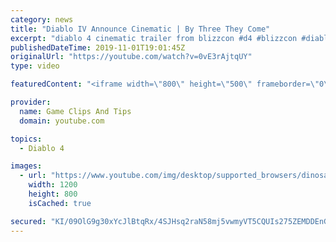 ```yaml
---
category: news
title: "Diablo IV Announce Cinematic | By Three They Come"
excerpt: "diablo 4 cinematic trailer from blizzcon #d4 #blizzcon #diablo."
publishedDateTime: 2019-11-01T19:01:45Z
originalUrl: "https://youtube.com/watch?v=0vE3rAjtqUY"
type: video

featuredContent: "<iframe width=\"800\" height=\"500\" frameborder=\"0\" src=\"https://www.youtube.com/embed/0vE3rAjtqUY\" allow=\"accelerometer; autoplay; encrypted-media; gyroscope; picture-in-picture\" allowfullscreen></iframe>"

provider:
  name: Game Clips And Tips
  domain: youtube.com

topics:
  - Diablo 4

images:
  - url: "https://www.youtube.com/img/desktop/supported_browsers/dinosaur.png"
    width: 1200
    height: 800
    isCached: true

secured: "KI/09OlG9g30xYcJlBtqRx/4SJHsq2raN58mj5vwmyVT5CQUIs275ZEMDDEnGFeIfgGoQZyZqFUELLDnaYDApy8/fbuPuJRnYFOSyRDmaCZKfhD/luZ5p/k59d4BLqaPxRWnkzCz3S5JuxGsYp383/h4Q0qyOV4bv6SIjb+VAqhoXOXMu+5rGSVMMAh4O9lggQMht7R54EAzGl0Bfjv23Cst1MJpjvZr6VyOcfshqWFi0ZDgRSSZJJIzIZ/2RVeuFLdm7KgFJlCBKqr2RLHDbigsJu46wXE2epIwywT2nIHMgiNBWFonIyiShsruNPhHzWi6WQGmGBN/jrwmep7h2GoJmm2nmyTZZ5I7FT5RATjcLbRhvBnTZHGAg5oI5ZHcyeuGt+bTQpessfMeXJD1eA==;NhACQHSY4yGmEjizklrXDw=="
---
```


